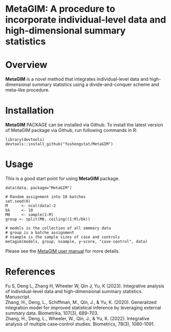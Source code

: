 # MetaGIM: A procedure to incorporate individual-level data and high-dimensional summary statistics 

# Overview
**MetaGIM** is a novel method that integrates individual-level data and high-dimensional summary statistics using a divide-and-conquer scheme and meta-like procedure.

# Installation
**MetaGIM** PACKAGE can be installed via Github. To install the latest version of MetaGIM package via Github, run following commands in R:
```{r, include = FALSE}
library(devtools)
devtools::install_github("fushengstat/MetaGIM")
```

# Usage
This is a good start point for using **MetaGIM** package.
```{r,include = FALSE}
data(data, package="MetaGIM")

# Random assignment into 10 batches
set.seed(0)
M      <- ncol(data)-2
bk     <- 10
M0     <- sample(1:M)
group <- split(M0, ceiling((1:M)/bk))

# models is the collection of all smmmary data
# group is a batche assignment
# nsample is the sample sizes of case and controls
metagim(models, group, nsample, y~score, "case-control", data)
```

Please see the [MetaGIM user manual](https://github.com/fushengstat/MetaGIM/blob/main/doc/MetaGIM-manual.pdf) for more details. 
 

<!---
# Information
Author: Han Zhang, Kai Yu, Sheng Fu \
Maintainer: Bill Wheeler <wheelerb@imsweb.com>
--->


# References
Fu S, Deng L, Zhang H, Wheeler W, Qin J, Yu, K (2023). Integrative analysis of individual-level data and high-dimensional summary statistics. Manuscript. \
Zhang, H., Deng, L., Schiffman, M., Qin, J., & Yu, K. (2020). Generalized integration model for improved statistical inference by leveraging external summary data. Biometrika, 107(3), 689-703. \
Zhang, H., Deng, L., Wheeler, W., Qin, J., & Yu, K. (2022). Integrative analysis of multiple case‐control studies. Biometrics, 78(3), 1080-1091.


